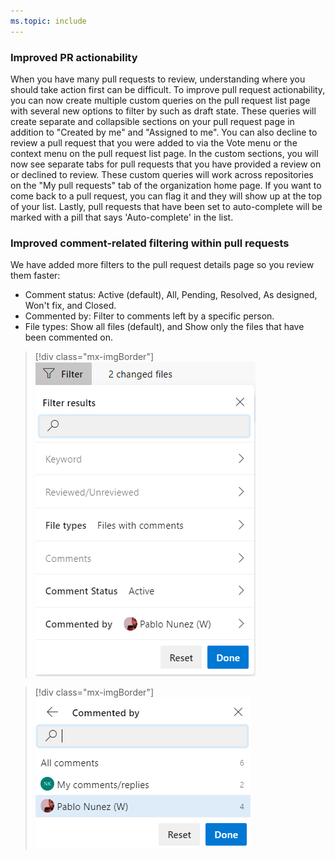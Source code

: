 ```yaml
---
ms.topic: include
---
```


### Improved PR actionability

When you have many pull requests to review, understanding where you should take action first can be difficult. To improve pull request actionability, you can now create multiple custom queries on the pull request list page with several new options to filter by such as draft state. These queries will create separate and collapsible sections on your pull request page in addition to "Created by me" and "Assigned to me". You can also decline to review a pull request that you were added to via the Vote menu or the context menu on the pull request list page. In the custom sections, you will now see separate tabs for pull requests that you have provided a review on or declined to review. These custom queries will work across repositories on the "My pull requests" tab of the organization home page. If you want to come back to a pull request, you can flag it and they will show up at the top of your list. Lastly, pull requests that have been set to auto-complete will be marked with a pill that says 'Auto-complete' in the list.

### Improved comment-related filtering within pull requests 

We have added more filters to the pull request details page so you review them faster:
- Comment status: Active (default), All, Pending, Resolved, As designed, Won't fix, and Closed.
- Commented by: Filter to comments left by a specific person.
- File types: Show all files (default), and Show only the files that have been commented on.

> [!div class="mx-imgBorder"]
> ![img](../../media/167_Repos_1_0.png)

> [!div class="mx-imgBorder"]
> ![img](../../media/167_Repos_1_1.png)

